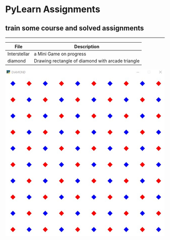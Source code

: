 # PyLearn Assignments
## train some course and solved assignments

---
| File      | Description |
| ----------- | ----------- |
|Interstellar|a Mini Game on progress |
|diamond|Drawing rectangle of diamond with arcade triangle |
![concentric](diamond.jpg)


